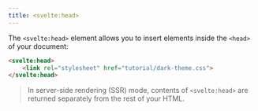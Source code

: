 ```yaml
---
title: <svelte:head>
---
```


The `<svelte:head>` element allows you to insert elements inside the `<head>` of your document:

```html
<svelte:head>
	<link rel="stylesheet" href="tutorial/dark-theme.css">
</svelte:head>
```

> In server-side rendering (SSR) mode, contents of `<svelte:head>` are returned separately from the rest of your HTML.